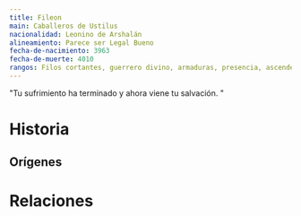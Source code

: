 ```yaml
---
title: Fileon
main: Caballeros de Ustilus
nacionalidad: Leonino de Arshalán
alineamiento: Parece ser Legal Bueno
fecha-de-nacimiento: 3963
fecha-de-muerte: 4010
rangos: Filos cortantes, guerrero divino, armaduras, presencia, ascendencia celestial
---
```


"Tu sufrimiento ha terminado y ahora viene tu salvación. "

# Historia

## Orígenes







# Relaciones